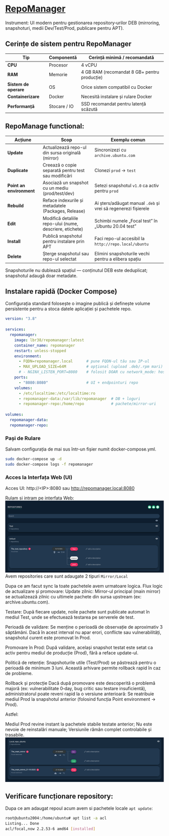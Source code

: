# [RepoManager](https://github.com/lbr38/repomanager?tab=readme-ov-file)
Instrument: UI modern pentru gestionarea repository‑urilor DEB (mirroring, snapshoturi, medii Dev/Test/Prod, publicare pentru APT).

## Cerințe de sistem pentru RepoManager
| Tip                   | Componentă                    | Cerință minimă / recomandată                                   |
|------------------------|-------------------------------|----------------------------------------------------------------|
| **CPU**                | Procesor                      | 4 vCPU                                                         |
| **RAM**                | Memorie                       | 4 GB RAM (recomandat 8 GB+ pentru producție)                   |
| **Sistem de operare**  | OS                            | Orice sistem compatibil cu Docker |
| **Containerizare**     | Docker                        | Necesită instalare și rulare Docker                            |
| **Performanță**        | Stocare / IO                  | SSD recomandat pentru latență scăzută                          |


## RepoManage functional:
| **Acțiune**              | **Scop**                                                 | **Exemplu comun**                                              |
| ------------------------ | -------------------------------------------------------- | -------------------------------------------------------------- |
| **Update**               | Actualizează repo-ul din sursa originală (mirror)        | Sincronizezi cu `archive.ubuntu.com`                           |
| **Duplicate**            | Creează o copie separată pentru test sau modificări      | Clonezi `prod` → `test`                                        |
| **Point an environment** | Asociază un snapshot cu un mediu (prod/test/dev)         | Setezi snapshotul `v1.0` ca activ pentru `prod`                |
| **Rebuild**              | Reface indexurile și metadatele (Packages, Release)      | Ai șters/adăugat manual `.deb` și vrei să regenerezi fișierele |
| **Edit**                 | Modifică detaliile repo-ului (nume, descriere, etichete) | Schimbi numele „Focal test” în „Ubuntu 20.04 test”             |
| **Install**              | Publică snapshotul pentru instalare prin APT             | Faci repo-ul accesibil la `http://repo.local/ubuntu`           |
| **Delete**               | Șterge snapshotul sau repo-ul selectat                   | Elimini snapshoturile vechi pentru a elibera spațiu            |

Snapshoturile nu dublează spațiul — conținutul DEB este deduplicat; snapshotul adaugă doar metadate.

## Instalare rapidă (Docker Compose)
Configurația standard folosește o imagine publică și definește volume persistente pentru a stoca datele aplicației și pachetele repo.
```yml
version: "3.8"

services:
  repomanager:
    image: lbr38/repomanager:latest
    container_name: repomanager
    restart: unless-stopped
    environment:
      - FQDN=repomanager.local      # pune FQDN-ul tău sau IP-ul
      - MAX_UPLOAD_SIZE=64M         # opțional (upload .deb/.rpm mari)
      # - NGINX_LISTEN_PORT=8080    # folosit DOAR cu network_mode: host
    ports:
      - "8080:8080"                 # UI + endpointuri repo
    volumes:
      - /etc/localtime:/etc/localtime:ro
      - repomanager-data:/var/lib/repomanager  # DB + loguri
      - repomanager-repo:/home/repo            # pachete/mirror-uri

volumes:
  repomanager-data:
  repomanager-repo:
```
### Pași de Rulare
Salvam configurația de mai sus într-un fișier numit docker-compose.yml.
```bash
sudo docker-compose up -d 
sudo docker-compose logs -f repomanager
```
### Acces la Interfața Web (UI)
Acces UI: http://\<IP\>:8080 sau http://repomanager.local:8080

Rulam si intram pe interfata Web:
![alt text](repo_example.png)
Avem repositories care sunt adaugate 2 tipuri `Mirror/Local` 

Dupa ce am facut sync la toate pachetele avem urmatoare logica.
Flux logic de actualizare și promovare:
Update zilnic: Mirror-ul principal (main mirror) se actualizează zilnic cu ultimele pachete din sursa upstream (ex: archive.ubuntu.com).

Testare: După fiecare update, noile pachete sunt publicate automat în mediul Test, unde se efectuează testarea pe serverele de test.

Perioadă de validare: Se menține o perioadă de observație de aproximativ 3 săptămâni. Dacă în acest interval nu apar erori, conflicte sau vulnerabilități, snapshotul curent este promovat în Prod.

Promovare în Prod: După validare, același snapshot testat este setat ca activ pentru mediul de producție (Prod), fără a reface update-ul.

Politică de retenție: Snapshoturile utile (Test/Prod) se păstrează pentru o perioadă de minimum 3 luni. Această arhivare permite rollback rapid în caz de probleme.

Rollback și protecție
Dacă după promovare este descoperită o problemă majoră (ex: vulnerabilitate 0‑day, bug critic sau testare insuficientă), administratorul poate reveni rapid la o versiune anterioară:
Se reatribuie mediul Prod la snapshotul anterior (folosind funcția Point environment → Prod).

Astfel:

  Mediul Prod revine instant la pachetele stabile testate anterior;
  Nu este nevoie de reinstalări manuale;
  Versiunile rămân complet controlabile și trasabile.
![alt text](mirrot_repo.png)
## Verificare funcționare repository:
Dupa ce am adaugat repoul acum avem si pachetele locale `apt update`:
```bash
root@ubuntu2004:/home/ubuntu# apt list -a acl 
Listing... Done
acl/focal,now 2.2.53-6 amd64 [installed]
```
